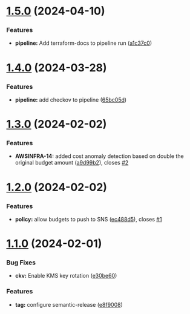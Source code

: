 # [1.5.0](https://bitbucket.org/metamorphant/aws-budget-slack-notifier/compare/1.4.0...1.5.0) (2024-04-10)


### Features

* **pipeline:** Add terraform-docs to pipeline run ([a1c37c0](https://bitbucket.org/metamorphant/aws-budget-slack-notifier/commits/a1c37c0ba8f150c7a936b2d7dd993b8a3c4b4561))

# [1.4.0](https://bitbucket.org/metamorphant/aws-budget-slack-notifier/compare/1.3.0...1.4.0) (2024-03-28)


### Features

* **pipeline:** add checkov to pipeline ([65bc05d](https://bitbucket.org/metamorphant/aws-budget-slack-notifier/commits/65bc05d61ffcc1c1cafca2420bfe188aea72b34f))

# [1.3.0](https://bitbucket.org/metamorphant/aws-budget-slack-notifier/compare/1.2.0...1.3.0) (2024-02-02)


### Features

* **AWSINFRA-14:** added cost anomaly detection based on double the original budget amount ([a9d99b2](https://bitbucket.org/metamorphant/aws-budget-slack-notifier/commits/a9d99b2c5f7d73672c56113573054fbbc066f950)), closes [#2](https://bitbucket.org/metamorphant/aws-budget-slack-notifier/issue/2)

# [1.2.0](https://bitbucket.org/metamorphant/aws-budget-slack-notifier/compare/1.1.0...1.2.0) (2024-02-02)


### Features

* **policy:** allow budgets to push to SNS ([ec488d5](https://bitbucket.org/metamorphant/aws-budget-slack-notifier/commits/ec488d5ef090ee9e858b935033ca8f9541e714dd)), closes [#1](https://bitbucket.org/metamorphant/aws-budget-slack-notifier/issue/1)

# [1.1.0](https://bitbucket.org/metamorphant/aws-budget-slack-notifier/compare/1.0.0...1.1.0) (2024-02-01)


### Bug Fixes

* **ckv:** Enable KMS key rotation ([e30be60](https://bitbucket.org/metamorphant/aws-budget-slack-notifier/commits/e30be60eff3fbb36f9c0a780da73e67d8e929134))


### Features

* **tag:** configure semantic-release ([e8f9008](https://bitbucket.org/metamorphant/aws-budget-slack-notifier/commits/e8f90088a54bfcc8276554962c3ba2fd038dfee7))
